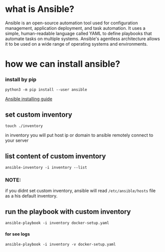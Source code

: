 # what is Ansible?

Ansible is an open-source automation tool used for configuration management, application deployment, and task automation. It uses a simple, human-readable language called YAML to define playbooks that automate tasks on multiple systems. Ansible's agentless architecture allows it to be used on a wide range of operating systems and environments.


# how we can install ansible?


### install by pip
```
python3 -m pip install --user ansible
```

<a href="https://docs.ansible.com/ansible/latest/installation_guide/intro_installation.html">Ansible installing guide</a>

## set custom inventory
```
touch ./inventory
```
in inventory you will put host ip or domain to ansible remotely connect to your server 

## list content of custom inventory
```
ansible-inventory -i inventory --list
```

### NOTE:

if you didnt set custom inventory, ansible will read `/etc/ansible/hosts` file as a his default inventory.


## run the playbook with custom inventory

```
ansible-playbook -i inventory docker-setup.yaml
```

#### for see logs 

```
ansible-playbook -i inventory -v docker-setup.yaml
```
